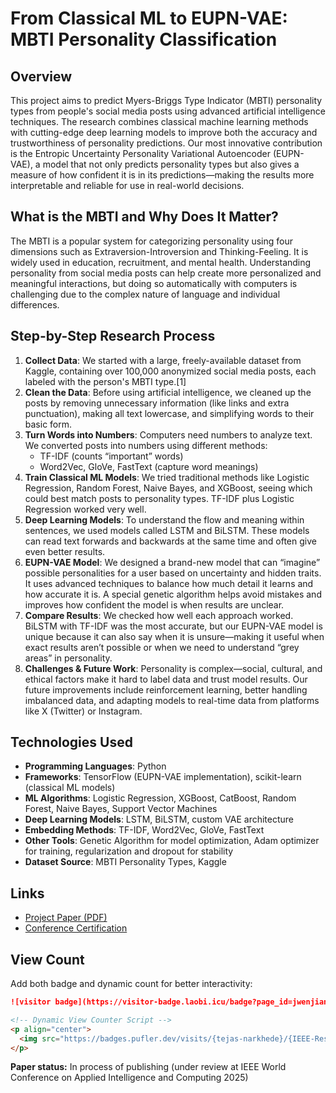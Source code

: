 # From Classical ML to EUPN-VAE: MBTI Personality Classification

## Overview

This project aims to predict Myers-Briggs Type Indicator (MBTI) personality types from people's social media posts using advanced artificial intelligence techniques. The research combines classical machine learning methods with cutting-edge deep learning models to improve both the accuracy and trustworthiness of personality predictions. Our most innovative contribution is the Entropic Uncertainty Personality Variational Autoencoder (EUPN-VAE), a model that not only predicts personality types but also gives a measure of how confident it is in its predictions—making the results more interpretable and reliable for use in real-world decisions.

## What is the MBTI and Why Does It Matter?

The MBTI is a popular system for categorizing personality using four dimensions such as Extraversion-Introversion and Thinking-Feeling. It is widely used in education, recruitment, and mental health. Understanding personality from social media posts can help create more personalized and meaningful interactions, but doing so automatically with computers is challenging due to the complex nature of language and individual differences.

## Step-by-Step Research Process

1. **Collect Data**: We started with a large, freely-available dataset from Kaggle, containing over 100,000 anonymized social media posts, each labeled with the person's MBTI type.[1]
2. **Clean the Data**: Before using artificial intelligence, we cleaned up the posts by removing unnecessary information (like links and extra punctuation), making all text lowercase, and simplifying words to their basic form.
3. **Turn Words into Numbers**: Computers need numbers to analyze text. We converted posts into numbers using different methods:
   - TF-IDF (counts “important” words)
   - Word2Vec, GloVe, FastText (capture word meanings)
4. **Train Classical ML Models**: We tried traditional methods like Logistic Regression, Random Forest, Naive Bayes, and XGBoost, seeing which could best match posts to personality types. TF-IDF plus Logistic Regression worked very well.
5. **Deep Learning Models**: To understand the flow and meaning within sentences, we used models called LSTM and BiLSTM. These models can read text forwards and backwards at the same time and often give even better results.
6. **EUPN-VAE Model**: We designed a brand-new model that can “imagine” possible personalities for a user based on uncertainty and hidden traits. It uses advanced techniques to balance how much detail it learns and how accurate it is. A special genetic algorithm helps avoid mistakes and improves how confident the model is when results are unclear.
7. **Compare Results**: We checked how well each approach worked. BiLSTM with TF-IDF was the most accurate, but our EUPN-VAE model is unique because it can also say when it is unsure—making it useful when exact results aren’t possible or when we need to understand “grey areas” in personality.
8. **Challenges & Future Work**: Personality is complex—social, cultural, and ethical factors make it hard to label data and trust model results. Our future improvements include reinforcement learning, better handling imbalanced data, and adapting models to real-time data from platforms like X (Twitter) or Instagram.

## Technologies Used

- **Programming Languages**: Python
- **Frameworks**: TensorFlow (EUPN-VAE implementation), scikit-learn (classical ML models)
- **ML Algorithms**: Logistic Regression, XGBoost, CatBoost, Random Forest, Naive Bayes, Support Vector Machines
- **Deep Learning Models**: LSTM, BiLSTM, custom VAE architecture
- **Embedding Methods**: TF-IDF, Word2Vec, GloVe, FastText
- **Other Tools**: Genetic Algorithm for model optimization, Adam optimizer for training, regularization and dropout for stability
- **Dataset Source**: MBTI Personality Types, Kaggle

## Links

- [Project Paper (PDF)](./From-Classical-ML-to-EUPN-VAE-A-Unified-Framework-for-MBTI-Personality-Classification-2.pdf)
- [Conference Certification](./AIC-2025-Presentation-Certificate-133.pdf)

## View Count

Add both badge and dynamic count for better interactivity:
```markdown
![visitor badge](https://visitor-badge.laobi.icu/badge?page_id=jwenjian.visitor-badge)

<!-- Dynamic View Counter Script -->
<p align="center">
  <img src="https://badges.pufler.dev/visits/{tejas-narkhede}/{IEEE-Research-Paper-1}/?style=for-the-badge&color=blue" alt="View Count"/>
</p>
```

**Paper status:** In process of publishing (under review at IEEE World Conference on Applied Intelligence and Computing 2025)
